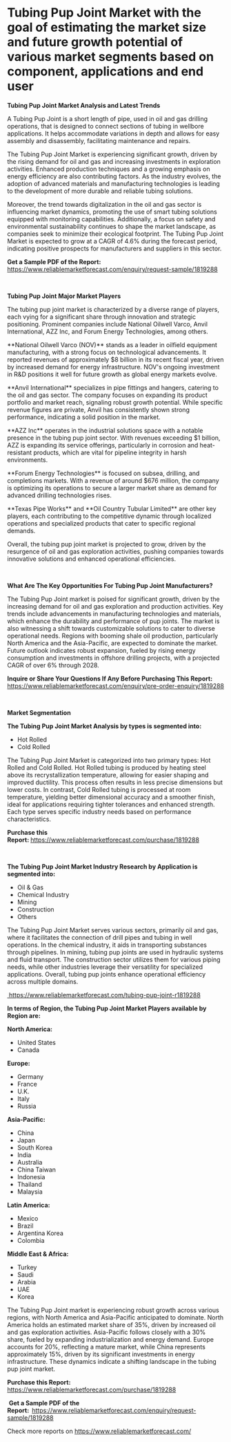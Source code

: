 <p><h1>Tubing Pup Joint Market with the goal of estimating the market size and future growth potential of various market segments based on component, applications and end user</h1></p><p><strong>Tubing Pup Joint Market Analysis and Latest Trends</strong></p>
<p><p>A Tubing Pup Joint is a short length of pipe, used in oil and gas drilling operations, that is designed to connect sections of tubing in wellbore applications. It helps accommodate variations in depth and allows for easy assembly and disassembly, facilitating maintenance and repairs.</p><p>The Tubing Pup Joint Market is experiencing significant growth, driven by the rising demand for oil and gas and increasing investments in exploration activities. Enhanced production techniques and a growing emphasis on energy efficiency are also contributing factors. As the industry evolves, the adoption of advanced materials and manufacturing technologies is leading to the development of more durable and reliable tubing solutions.</p><p>Moreover, the trend towards digitalization in the oil and gas sector is influencing market dynamics, promoting the use of smart tubing solutions equipped with monitoring capabilities. Additionally, a focus on safety and environmental sustainability continues to shape the market landscape, as companies seek to minimize their ecological footprint. The Tubing Pup Joint Market is expected to grow at a CAGR of 4.6% during the forecast period, indicating positive prospects for manufacturers and suppliers in this sector.</p></p>
<p><strong>Get a Sample PDF of the Report:&nbsp;</strong> <a href="https://www.reliablemarketforecast.com/enquiry/request-sample/1819288?utm_campaign=3307&utm_medium=2&utm_source=Github&utm_content=ia&utm_term=09042025&utm_id=tubing-pup-joint">https://www.reliablemarketforecast.com/enquiry/request-sample/1819288</a></p>
<p>&nbsp;</p>
<p><strong>Tubing Pup Joint Major Market Players</strong></p>
<p><p>The tubing pup joint market is characterized by a diverse range of players, each vying for a significant share through innovation and strategic positioning. Prominent companies include National Oilwell Varco, Anvil International, AZZ Inc, and Forum Energy Technologies, among others.</p><p>**National Oilwell Varco (NOV)** stands as a leader in oilfield equipment manufacturing, with a strong focus on technological advancements. It reported revenues of approximately $8 billion in its recent fiscal year, driven by increased demand for energy infrastructure. NOV's ongoing investment in R&D positions it well for future growth as global energy markets evolve.</p><p>**Anvil International** specializes in pipe fittings and hangers, catering to the oil and gas sector. The company focuses on expanding its product portfolio and market reach, signaling robust growth potential. While specific revenue figures are private, Anvil has consistently shown strong performance, indicating a solid position in the market.</p><p>**AZZ Inc** operates in the industrial solutions space with a notable presence in the tubing pup joint sector. With revenues exceeding $1 billion, AZZ is expanding its service offerings, particularly in corrosion and heat-resistant products, which are vital for pipeline integrity in harsh environments.</p><p>**Forum Energy Technologies** is focused on subsea, drilling, and completions markets. With a revenue of around $676 million, the company is optimizing its operations to secure a larger market share as demand for advanced drilling technologies rises.</p><p>**Texas Pipe Works** and **Oil Country Tubular Limited** are other key players, each contributing to the competitive dynamic through localized operations and specialized products that cater to specific regional demands.</p><p>Overall, the tubing pup joint market is projected to grow, driven by the resurgence of oil and gas exploration activities, pushing companies towards innovative solutions and enhanced operational efficiencies.</p></p>
<p>&nbsp;</p>
<p><strong>What Are The Key Opportunities For Tubing Pup Joint Manufacturers?</strong></p>
<p><p>The Tubing Pup Joint market is poised for significant growth, driven by the increasing demand for oil and gas exploration and production activities. Key trends include advancements in manufacturing technologies and materials, which enhance the durability and performance of pup joints. The market is also witnessing a shift towards customizable solutions to cater to diverse operational needs. Regions with booming shale oil production, particularly North America and the Asia-Pacific, are expected to dominate the market. Future outlook indicates robust expansion, fueled by rising energy consumption and investments in offshore drilling projects, with a projected CAGR of over 6% through 2028.</p></p>
<p><strong>Inquire or Share Your Questions If Any Before Purchasing This Report:</strong> <a href="https://www.reliablemarketforecast.com/enquiry/pre-order-enquiry/1819288?utm_campaign=3307&utm_medium=2&utm_source=Github&utm_content=ia&utm_term=09042025&utm_id=tubing-pup-joint">https://www.reliablemarketforecast.com/enquiry/pre-order-enquiry/1819288</a></p>
<p>&nbsp;</p>
<p><strong>Market Segmentation</strong></p>
<p><strong>The Tubing Pup Joint Market Analysis by types is segmented into:</strong></p>
<p><ul><li>Hot Rolled</li><li>Cold Rolled</li></ul></p>
<p><p>The Tubing Pup Joint Market is categorized into two primary types: Hot Rolled and Cold Rolled. Hot Rolled tubing is produced by heating steel above its recrystallization temperature, allowing for easier shaping and improved ductility. This process often results in less precise dimensions but lower costs. In contrast, Cold Rolled tubing is processed at room temperature, yielding better dimensional accuracy and a smoother finish, ideal for applications requiring tighter tolerances and enhanced strength. Each type serves specific industry needs based on performance characteristics.</p></p>
<p><strong>Purchase this Report:&nbsp;</strong><a href="https://www.reliablemarketforecast.com/purchase/1819288?utm_campaign=3307&utm_medium=2&utm_source=Github&utm_content=ia&utm_term=09042025&utm_id=tubing-pup-joint">https://www.reliablemarketforecast.com/purchase/1819288</a></p>
<p>&nbsp;</p>
<p><strong>The Tubing Pup Joint Market Industry Research by Application is segmented into:</strong></p>
<p><ul><li>Oil & Gas</li><li>Chemical Industry</li><li>Mining</li><li>Construction</li><li>Others</li></ul></p>
<p><p>The Tubing Pup Joint Market serves various sectors, primarily oil and gas, where it facilitates the connection of drill pipes and tubing in well operations. In the chemical industry, it aids in transporting substances through pipelines. In mining, tubing pup joints are used in hydraulic systems and fluid transport. The construction sector utilizes them for various piping needs, while other industries leverage their versatility for specialized applications. Overall, tubing pup joints enhance operational efficiency across multiple domains.</p></p>
<p><a href="https://www.reliablemarketforecast.com/tubing-pup-joint-r1819288?utm_campaign=3307&utm_medium=2&utm_source=Github&utm_content=ia&utm_term=09042025&utm_id=tubing-pup-joint">&nbsp;https://www.reliablemarketforecast.com/tubing-pup-joint-r1819288</a></p>
<p><strong>In terms of Region, the Tubing Pup Joint Market Players available by Region are:</strong></p>
<p>
    <p> <strong> North America: </strong>
        <ul>
            <li>United States</li>
            <li>Canada</li>
        </ul>
        </p> 
    <p> <strong> Europe: </strong>
        <ul>
            <li>Germany</li>
            <li>France</li>
            <li>U.K.</li>
            <li>Italy</li>
            <li>Russia</li>
        </ul>
        </p> 
    <p> <strong> Asia-Pacific: </strong>
        <ul>
            <li>China</li>
            <li>Japan</li>
            <li>South Korea</li>
            <li>India</li>
            <li>Australia</li>
            <li>China Taiwan</li>
            <li>Indonesia</li>
            <li>Thailand</li>
            <li>Malaysia</li>
        </ul>
        </p> 
    <p> <strong> Latin America: </strong>
        <ul>
            <li>Mexico</li>
            <li>Brazil</li>
            <li>Argentina Korea</li>
            <li>Colombia</li>
        </ul>
        </p> 
    <p> <strong> Middle East & Africa: </strong>
        <ul>
            <li>Turkey</li>
            <li>Saudi</li>
            <li>Arabia</li>
            <li>UAE</li>
            <li>Korea</li>
        </ul>
    </p>
    </p>
<p><p>The Tubing Pup Joint market is experiencing robust growth across various regions, with North America and Asia-Pacific anticipated to dominate. North America holds an estimated market share of 35%, driven by increased oil and gas exploration activities. Asia-Pacific follows closely with a 30% share, fueled by expanding industrialization and energy demand. Europe accounts for 20%, reflecting a mature market, while China represents approximately 15%, driven by its significant investments in energy infrastructure. These dynamics indicate a shifting landscape in the tubing pup joint market.</p></p>
<p><strong>Purchase this Report: </strong><a href="https://www.reliablemarketforecast.com/purchase/1819288?utm_campaign=3307&utm_medium=2&utm_source=Github&utm_content=ia&utm_term=09042025&utm_id=tubing-pup-joint">https://www.reliablemarketforecast.com/purchase/1819288</a></p>
<p>&nbsp;<strong>Get a Sample PDF of the Report:&nbsp;&nbsp;</strong><a href="https://www.reliablemarketforecast.com/enquiry/request-sample/1819288?utm_campaign=3307&utm_medium=2&utm_source=Github&utm_content=ia&utm_term=09042025&utm_id=tubing-pup-joint">https://www.reliablemarketforecast.com/enquiry/request-sample/1819288</a></p>
<p><strong></strong></p>
<p>Check more reports on <a href="https://www.reliablemarketforecast.com/?utm_campaign=3307&utm_medium=2&utm_source=Github&utm_content=ia&utm_term=09042025&utm_id=tubing-pup-joint">https://www.reliablemarketforecast.com/</a></p>